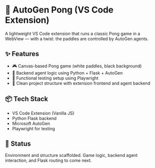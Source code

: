 # 🏓 AutoGen Pong (VS Code Extension)

A lightweight VS Code extension that runs a classic Pong game in a WebView — with a twist: the paddles are controlled by AutoGen agents.

## ✨ Features

- 🎮 Canvas-based Pong game (white paddles, black background)
- 🧠 Backend agent logic using Python + Flask + AutoGen
- 🧪 Functional testing setup using Playwright
- 🧱 Clean project structure with extension frontend and agent backend

## 📦 Tech Stack

- VS Code Extension (Vanilla JS)
- Python Flask backend
- Microsoft AutoGen
- Playwright for testing

## 🚧 Status

Environment and structure scaffolded. Game logic, backend agent interaction, and Flask routing to come next.
